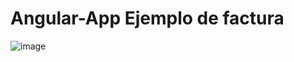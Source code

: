 # Angular-App Ejemplo de factura
![image](https://github.com/user-attachments/assets/34c7bc07-0020-4ea7-9763-595834963427)
